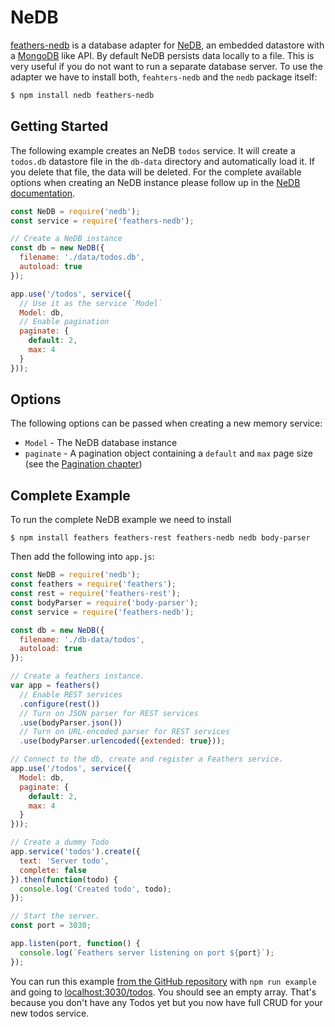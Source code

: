 # NeDB

[feathers-nedb](https://github.com/feathersjs/feathers-nedb) is a database adapter for [NeDB](https://github.com/louischatriot/nedb), an embedded datastore with a [MongoDB](https://www.mongodb.org/) like API. By default NeDB persists data locally to a file. This is very useful if you do not want to run a separate database server. To use the adapter we have to install both, `feahters-nedb` and the `nedb` package itself:

```bash
$ npm install nedb feathers-nedb
```

## Getting Started

The following example creates an NeDB `todos` service. It will create a `todos.db` datastore file in the `db-data` directory and automatically load it. If you delete that file, the data will be deleted. For the complete available options when creating an NeDB instance please follow up in the [NeDB documentation](https://github.com/louischatriot/nedb#creatingloading-a-database).

```js
const NeDB = require('nedb');
const service = require('feathers-nedb');

// Create a NeDB instance
const db = new NeDB({
  filename: './data/todos.db',
  autoload: true
});

app.use('/todos', service({
  // Use it as the service `Model`
  Model: db,
  // Enable pagination
  paginate: {
    default: 2,
    max: 4
  }
}));
```

## Options

The following options can be passed when creating a new memory service:

- `Model` - The NeDB database instance
- `paginate` - A pagination object containing a `default` and `max` page size (see the [Pagination chapter](databases/pagination.md))

## Complete Example

To run the complete NeDB example we need to install

```
$ npm install feathers feathers-rest feathers-nedb nedb body-parser
```

Then add the following into `app.js`:

```js
const NeDB = require('nedb');
const feathers = require('feathers');
const rest = require('feathers-rest');
const bodyParser = require('body-parser');
const service = require('feathers-nedb');

const db = new NeDB({
  filename: './db-data/todos',
  autoload: true
});

// Create a feathers instance.
var app = feathers()
  // Enable REST services
  .configure(rest())
  // Turn on JSON parser for REST services
  .use(bodyParser.json())
  // Turn on URL-encoded parser for REST services
  .use(bodyParser.urlencoded({extended: true}));

// Connect to the db, create and register a Feathers service.
app.use('/todos', service({
  Model: db,
  paginate: {
    default: 2,
    max: 4
  }
}));

// Create a dummy Todo
app.service('todos').create({
  text: 'Server todo',
  complete: false
}).then(function(todo) {
  console.log('Created todo', todo);
});

// Start the server.
const port = 3030;

app.listen(port, function() {
  console.log(`Feathers server listening on port ${port}`);
});
```

You can run this example [from the GitHub repository](https://github.com/feathersjs/feathers-nedb/blob/master/example/app.js) with `npm run example` and going to [localhost:3030/todos](http://localhost:3030/todos). You should see an empty array. That's because you don't have any Todos yet but you now have full CRUD for your new todos service.
